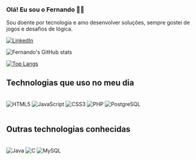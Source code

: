 ### Olá! Eu sou o Fernando 🙋‍♂️

Sou doente por tecnologia e amo desenvolver soluções, sempre gostei de jogos e desafios de lógica.

[![LinkedIn](https://img.shields.io/badge/LinkedIn-0077B5?style=for-the-badge&logo=linkedin&logoColor=white)](https://www.linkedin.com/in/moreno-fernando)

![Fernando's GitHub stats](https://github-readme-stats.vercel.app/api?username=F-moreno&show_icons=true&theme=dark)

[![Top Langs](https://github-readme-stats.vercel.app/api/top-langs/?username=F-moreno&layout=compact)](https://github.com/F-moreno/github-readme-stats)

## Technologias que uso no meu dia

<div style="display: inline_block"><br/>
	<img align="center" alt="HTML5" src="https://img.shields.io/badge/-E34F26?style=for-the-badge&logo=html5&logoColor=white"/>
	<img align="center" alt="JavaScript" src="https://img.shields.io/badge/JavaScript-F7DF1E?style=for-the-badge&logo=javascript&logoColor=black"/>
	<img align="center" alt="CSS3" src="https://img.shields.io/badge/-1572B6?style=for-the-badge&logo=css3&logoColor=white"/>
	<img align="center" alt="PHP" src="https://img.shields.io/badge/-777BB4?style=for-the-badge&logo=php&logoColor=white"/>
	<img align="center" alt="PostgreSQL" src="https://img.shields.io/badge/PostgreSQL-316192?style=for-the-badge&logo=postgresql&logoColor=white" />
	
</div><br/>

## Outras technologias conhecidas

<div style="display: inline_block"><br/>
	<img align="center" alt="Java" src="https://img.shields.io/badge/Java-ED8B00?style=for-the-badge&logo=java&logoColor=white" />
	<img align="center" alt="C" src="https://img.shields.io/badge/C-00599C?style=for-the-badge&logo=c&logoColor=white" />
	<img align="center" alt="MySQL" src="https://img.shields.io/badge/MySQL-00000F?style=for-the-badge&logo=mysql&logoColor=white" />
</div><br/>

